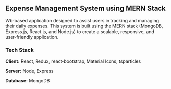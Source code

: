 
## Expense Management System using MERN Stack

Wb-based application designed to assist users in tracking and managing their daily expenses. This system is built using the MERN stack (MongoDB, Express.js, React.js, and Node.js) to create a scalable, responsive, and user-friendly application.

### Tech Stack

**Client:** React, Redux, react-bootstrap, Material Icons, tsparticles

**Server:** Node, Express

**Database:** MongoDB

